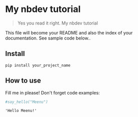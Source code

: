 # My nbdev tutorial
> Yes you read it right. My nbdev tutorial


This file will become your README and also the index of your documentation.
See sample code below..

## Install

`pip install your_project_name`

## How to use

Fill me in please! Don't forget code examples:

```python
#say_hello("Meenu")
```




    'Hello Meenu!'



